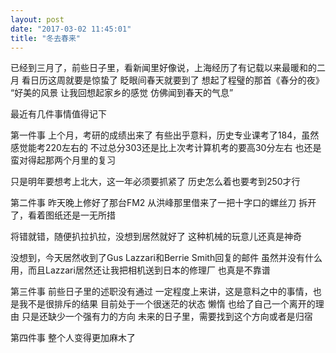 ```yaml
---
layout: post
date: "2017-03-02 11:45:01"
title: "冬去春来"
---
```



已经到三月了，前些日子里，看新闻里好像说，上海经历了有记载以来最暖和的二月
看日历这周就要是惊蛰了
眨眼间春天就要到了
想起了程璧的那首《春分的夜》
“好美的风景
让我回想起家乡的感觉
仿佛闻到春天的气息”

最近有几件事情值得记下

第一件事
上个月，考研的成绩出来了
有些出乎意料，历史专业课考了184，虽然感觉能考220左右的
不过总分303还是比上次考计算机考的要高30分左右
也还是蛮对得起那两个月里的复习

只是明年要想考上北大，这一年必须要抓紧了
历史怎么着也要考到250才行

第二件事
昨天晚上修好了那台FM2
从洪峰那里借来了一把十字口的螺丝刀
拆开了，看着图纸还是一无所措

将错就错，随便扒拉扒拉，没想到居然就好了
这种机械的玩意儿还真是神奇

没想到，今天居然收到了Gus Lazzari和Berrie Smith回复的邮件
虽然并没有什么用，而且Lazzari居然还让我把相机送到日本的修理厂
也真是不靠谱

第三件事
前些日子里的述职没有通过
一定程度上来讲，这是意料之中的事情，也是我不是很排斥的结果
目前处于一个很迷茫的状态
懒惰
也给了自己一个离开的理由
只是还缺少一个强有力的方向
未来的日子里，需要找到这个方向或者是归宿

第四件事
整个人变得更加麻木了
